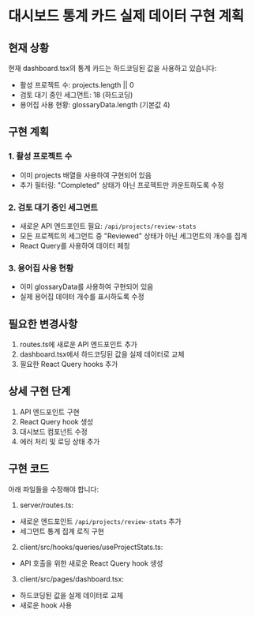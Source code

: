 
# 대시보드 통계 카드 실제 데이터 구현 계획

## 현재 상황
현재 dashboard.tsx의 통계 카드는 하드코딩된 값을 사용하고 있습니다:
- 활성 프로젝트 수: projects.length || 0
- 검토 대기 중인 세그먼트: 18 (하드코딩)
- 용어집 사용 현황: glossaryData.length (기본값 4)

## 구현 계획

### 1. 활성 프로젝트 수
- 이미 projects 배열을 사용하여 구현되어 있음
- 추가 필터링: "Completed" 상태가 아닌 프로젝트만 카운트하도록 수정

### 2. 검토 대기 중인 세그먼트
- 새로운 API 엔드포인트 필요: `/api/projects/review-stats`
- 모든 프로젝트의 세그먼트 중 "Reviewed" 상태가 아닌 세그먼트의 개수를 집계
- React Query를 사용하여 데이터 페칭

### 3. 용어집 사용 현황
- 이미 glossaryData를 사용하여 구현되어 있음
- 실제 용어집 데이터 개수를 표시하도록 수정

## 필요한 변경사항

1. routes.ts에 새로운 API 엔드포인트 추가
2. dashboard.tsx에서 하드코딩된 값을 실제 데이터로 교체
3. 필요한 React Query hooks 추가

## 상세 구현 단계

1. API 엔드포인트 구현
2. React Query hook 생성
3. 대시보드 컴포넌트 수정
4. 에러 처리 및 로딩 상태 추가

## 구현 코드

아래 파일들을 수정해야 합니다:

1. server/routes.ts:
- 새로운 엔드포인트 `/api/projects/review-stats` 추가
- 세그먼트 통계 집계 로직 구현

2. client/src/hooks/queries/useProjectStats.ts:
- API 호출을 위한 새로운 React Query hook 생성

3. client/src/pages/dashboard.tsx:
- 하드코딩된 값을 실제 데이터로 교체
- 새로운 hook 사용
